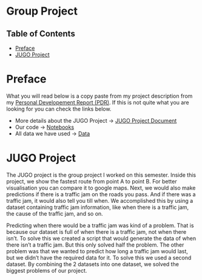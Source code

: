 # Group Project

## Table of Contents
- [Preface](#preface)
- [JUGO Project](#jugo-project)

# Preface
What you will read below is a copy paste from my project description from my [Personal Developement Report (PDR)](https://github.com/School-Semester-Summaries/AI-semester-4/blob/main/Personal%20Developement%20Report/PDR_v4.3.pdf). If this is not quite what you are looking for you can check the links below.
- More details about the JUGO Project -> [JUGO Project Document](https://github.com/School-Semester-Summaries/AI-semester-4/blob/main/Group%20Project/documents/Project%20Plan%20Jugo.pdf)
- Our code -> [Notebooks](https://github.com/School-Semester-Summaries/AI-semester-4/tree/main/Group%20Project/notebooks)
- All data we have used -> [Data](https://github.com/School-Semester-Summaries/AI-semester-4/tree/main/Group%20Project/data)

# JUGO Project
The JUGO project is the group project I worked on this semester. Inside this project, we
show the fastest route from point A to point B. For better visualisation you can compare it
to google maps. Next, we would also make predictions if there is a traffic jam on the roads
you pass. And if there was a traffic jam, it would also tell you till when. We accomplished
this by using a dataset containing traffic jam information, like when there is a traffic jam,
the cause of the traffic jam, and so on.

Predicting when there would be a traffic jam was kind of a problem. That is because our
dataset is full of when there ìs a traffic jam, not when there isn’t. To solve this we created a
script that would generate the data of when there isn’t a traffic jam. But this only solved
half the problem. The other problem was that we wanted to predict how long a traffic jam
would last, but we didn’t have the required data for it. To solve this we used a second
dataset. By combining the 2 datasets into one dataset, we solved the biggest problems of
our project.

